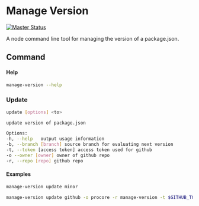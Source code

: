 # Manage Version

[![Master
Status](https://circleci.com/gh/procore/manage-version.png?circle-token=99c10f0c2b5fb6ad3c0b96974469ad1b12d95c25)](https://circleci.com/gh/procore/manage-version/tree/master)

A node command line tool for managing the version of a package.json.

## Command 
#### Help
```bash
manage-version --help
```
### Update
```bash
update [options] <to>

update version of package.json

Options:
-h, --help   output usage information
-b, --branch [branch] source branch for evaluating next version
-t, --token [access token] access token used for github
-o --owner [owner] owner of github repo
-r, --repo [repo] github repo
```

#### Examples
```bash
manage-version update minor
```
```bash
manage-version update github -o procore -r manage-version -t $GITHUB_TOKEN 
```
